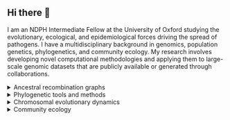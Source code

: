 ## Hi there 👋

I am an NDPH Intermediate Fellow at the University of Oxford studying the evolutionary, ecological, and epidemiological forces driving the spread of pathogens. I have a multidisciplinary background in genomics, population genetics, phylogenetics, and community ecology. My research involves developing novel computational methodologies and applying them to large-scale genomic datasets that are publicly available or generated through collaborations.

<details>
<summary>Ancestral recombination graphs</summary>
<br>
  <ul>
    <li><b>Zhan SH</b>, et al. 2023. Towards Pandemic-Scale Ancestral Recombination Graphs of SARS-CoV-2. bioRxiv. https://www.biorxiv.org/content/10.1101/2023.06.08.544212v1.abstract</li>
  </ul>
</details>

<details>
<summary>Phylogenetic tools and methods</summary>
<br>
TODO
</details>

<details>
<summary>Chromosomal evolutionary dynamics</summary>
<br>
  <ul>
    <li>Li Z, Kinosian SP, <b>Zhan SH</b>, Barker MS. Ancient polyploidy and low rate of chromosome loss explain the high chromosome numbers of homosporous ferns. https://www.biorxiv.org/content/10.1101/2024.09.23.614530v1.abstract</li>
    <li><b>Zhan SH</b>, Otto SP, Barker MS. Broad variation in rates of polyploidy and dysploidy across flowering plants is correlated with lineage diversification. https://www.biorxiv.org/content/10.1101/2021.03.30.436382v1.abstract</li>
    <li><b>Zhan SH</b>, Drori M, Goldberg EE, Otto SP, Mayrose I. 2016. Phylogenetic evidence for cladogenetic polyploidization in land plants. <b>Am. J. Bot.</b> https://bsapubs.onlinelibrary.wiley.com/doi/full/10.3732/ajb.1600108</li>
    <li><b>Zhan SH</b>, Glick L, Tsigenopoulos CS, Otto SP, Mayrose I. 2014. Comparative analysis reveals that polyploidy does not decelerate diversification in fish. <b>J. Evol. Biol.</b> https://academic.oup.com/jeb/article-abstract/27/2/391/7318530?login=false</li>
    <li>Mayrose I, <b>Zhan SH</b>, Rothfels CJ, Magnuson-Ford K, Barker MS, Rieseberg LH, Otto SP. 2011. Recently formed polyploid plants diversify at lower rates. <b>Science</b> https://www.science.org/doi/abs/10.1126/science.1207205</li>
  </ul>
</details>

<details>
<summary>Community ecology</summary>
<br>
  <ul>
    <li><b>Zhan SH</b>, Huang YT, Liao CP, Liou CY, Liu SL. 2025. Environmental filtering drives dominance of cryptic coralline algae in a high-sedimentation reef. Submitted.</li>
    <li><b>Zhan SH</b>, et al. 2022. Geographic distance, sedimentation, and substrate shape cryptic crustose coralline algal assemblages in the world’s largest subtropical intertidal algal reef. <b>Mol. Ecol.</b> <i>On the Cover.</i> https://onlinelibrary.wiley.com/doi/abs/10.1111/mec.16455</li>
    <li><b>Zhan SH</b>, Hsieh TY, Yeh LW, Kuo TC, Suda S, Liu SL. 2020. Hidden introductions of freshwater red algae via the aquarium trade exposed by DNA barcodes. <b>Environ. DNA.</b> https://doi.org/10.1002/edn3.139</li>
    <li><b>Zhan SH</b>, Shih CC, Liu SL. 2020. Reappraising plastid markers of the red algae for phylogenetic community ecology in the genomic era. <b>Ecol. Evol.</b> https://onlinelibrary.wiley.com/doi/full/10.1002/ece3.5984</li>
    <li>Hsieh CJ*, <b>Zhan SH*</b>, Liao CP*, et al. 2018. The effects of contemporary selection and dispersal limitation on the community assembly of acidophilic microalgae. <b>J. Phycol.</b> https://onlinelibrary.wiley.com/doi/abs/10.1111/jpy.12771</li>
    <li>Hsieh CJ, <b>Zhan SH</b>, Lin Y, Tang SL, Liu SL. 2015. Analysis of rbcL sequences reveals the global biodiversity, community structure, and biogeographical pattern of thermoacidophilic red algae (Cyanidiales). <b>J. Phycol.</b> https://onlinelibrary.wiley.com/doi/abs/10.1111/jpy.12310</li>
  </ul>
</details>

<!--
**szhan/szhan** is a ✨ _special_ ✨ repository because its `README.md` (this file) appears on your GitHub profile.

Here are some ideas to get you started:

- 🔭 I’m currently working on ...
- 🌱 I’m currently learning ...
- 👯 I’m looking to collaborate on ...
- 🤔 I’m looking for help with ...
- 💬 Ask me about ...
- 📫 How to reach me: ...
- 😄 Pronouns: ...
- ⚡ Fun fact: ...
-->
